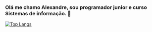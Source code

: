 ### Olá me chamo Alexandre, sou programador junior e curso Sistemas de informação. 👋

[![Top Langs](https://github-readme-stats.vercel.app/api/top-langs/?username=aleskk&theme=dracula&hide_border=true&count_private=true)](https://github.com/anuraghazra/github-readme-stats)

<!--
**aleskk/aleskk** is a ✨ _special_ ✨ repository because its `README.md` (this file) appears on your GitHub profile.

Here are some ideas to get you started:

- 🔭 I’m currently working on ...
- 🌱 I’m currently learning ...
- 👯 I’m looking to collaborate on ...
- 🤔 I’m looking for help with ...
- 💬 Ask me about ...
- 📫 How to reach me: ...
- 😄 Pronouns: ...
- ⚡ Fun fact: ...
-->
